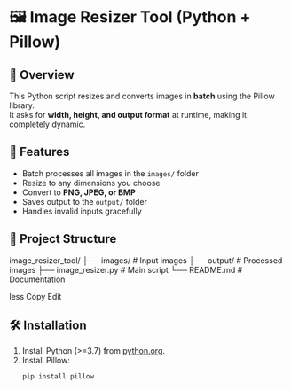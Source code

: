 # 🖼️ Image Resizer Tool (Python + Pillow)

## 📌 Overview
This Python script resizes and converts images in **batch** using the Pillow library.  
It asks for **width, height, and output format** at runtime, making it completely dynamic.

## 🚀 Features
- Batch processes all images in the `images/` folder
- Resize to any dimensions you choose
- Convert to **PNG, JPEG, or BMP**
- Saves output to the `output/` folder
- Handles invalid inputs gracefully

## 📂 Project Structure
image_resizer_tool/
├── images/ # Input images
├── output/ # Processed images
├── image_resizer.py # Main script
└── README.md # Documentation

less
Copy
Edit

## 🛠 Installation
1. Install Python (>=3.7) from [python.org](https://www.python.org/).
2. Install Pillow:
   ```bash
   pip install pillow